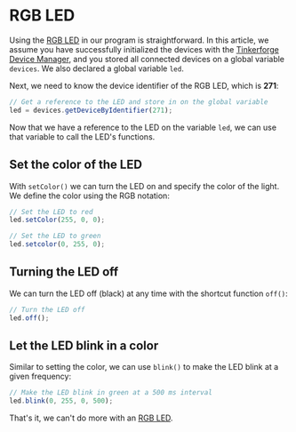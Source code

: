 # RGB LED

Using the [RGB LED](https://www.tinkerforge.com/en/doc/Hardware/Bricklets/RGB\_LED.html) in our program is straightforward. In this article, we assume you have successfully initialized the devices with the [Tinkerforge Device Manager](../tinkerforge-device-manager.md), and you stored all connected devices on a global variable `devices`. We also declared a global variable `led`.

Next, we need to know the device identifier of the RGB LED, which is **271**:

```javascript
// Get a reference to the LED and store in on the global variable
led = devices.getDeviceByIdentifier(271);
```

Now that we have a reference to the LED on the variable `led`, we can use that variable to call the LED's functions.

## Set the color of the LED

With `setColor()` we can turn the LED on and specify the color of the light. We define the color using the RGB notation:

```javascript
// Set the LED to red
led.setColor(255, 0, 0);

// Set the LED to green
led.setcolor(0, 255, 0);
```

## Turning the LED off

We can turn the LED off (black) at any time with the shortcut function `off()`:

```javascript
// Turn the LED off
led.off();
```

## Let the LED blink in a color

Similar to setting the color, we can use `blink()` to make the LED blink at a given frequency:

```javascript
// Make the LED blink in green at a 500 ms interval
led.blink(0, 255, 0, 500);
```

That's it, we can't do more with an [RGB LED](https://www.tinkerforge.com/en/doc/Hardware/Bricklets/RGB\_LED.html).

